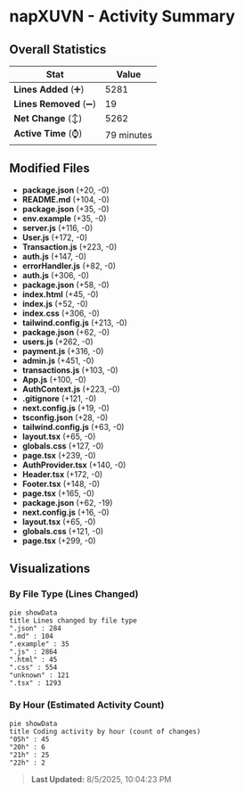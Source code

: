# napXUVN - Activity Summary 

## Overall Statistics

| Stat                   | Value                                                             |
| ---------------------- | ----------------------------------------------------------------- |
| **Lines Added** (➕)   | 5281                                          |
| **Lines Removed** (➖) | 19                                        |
| **Net Change** (↕)    | 5262                |
| **Active Time** (⌚)   | 79 minutes |


## Modified Files
- **package.json** (+20, -0)
- **README.md** (+104, -0)
- **package.json** (+35, -0)
- **env.example** (+35, -0)
- **server.js** (+116, -0)
- **User.js** (+172, -0)
- **Transaction.js** (+223, -0)
- **auth.js** (+147, -0)
- **errorHandler.js** (+82, -0)
- **auth.js** (+306, -0)
- **package.json** (+58, -0)
- **index.html** (+45, -0)
- **index.js** (+52, -0)
- **index.css** (+306, -0)
- **tailwind.config.js** (+213, -0)
- **package.json** (+62, -0)
- **users.js** (+262, -0)
- **payment.js** (+316, -0)
- **admin.js** (+451, -0)
- **transactions.js** (+103, -0)
- **App.js** (+100, -0)
- **AuthContext.js** (+223, -0)
- **.gitignore** (+121, -0)
- **next.config.js** (+19, -0)
- **tsconfig.json** (+28, -0)
- **tailwind.config.js** (+63, -0)
- **layout.tsx** (+65, -0)
- **globals.css** (+127, -0)
- **page.tsx** (+239, -0)
- **AuthProvider.tsx** (+140, -0)
- **Header.tsx** (+172, -0)
- **Footer.tsx** (+148, -0)
- **page.tsx** (+165, -0)
- **package.json** (+62, -19)
- **next.config.js** (+16, -0)
- **layout.tsx** (+65, -0)
- **globals.css** (+121, -0)
- **page.tsx** (+299, -0)

## Visualizations

### By File Type (Lines Changed)

```mermaid
pie showData
title Lines changed by file type
".json" : 284
".md" : 104
".example" : 35
".js" : 2864
".html" : 45
".css" : 554
"unknown" : 121
".tsx" : 1293
```

### By Hour (Estimated Activity Count)

```mermaid
pie showData
title Coding activity by hour (count of changes)
"05h" : 45
"20h" : 6
"21h" : 25
"22h" : 2
```


> **Last Updated:** 8/5/2025, 10:04:23 PM
